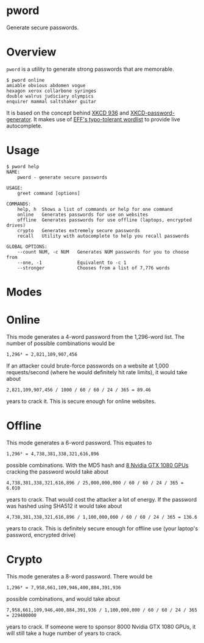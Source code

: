 
# pword

Generate secure passwords. 

# Overview

`pword` is a utility to generate strong passwords that are memorable. 

```
$ pword online
amiable obvious abdomen vogue
hexagon xerox collarbone syringes
double walrus judiciary olympics
enquirer mammal saltshaker guitar
```

It is based on the concept behind [XKCD 936](https://xkcd.com/936/) and [XKCD-password-generator](https://github.com/redacted/XKCD-password-generator). It makes use of [EFF's typo-tolerant wordlist](https://www.eff.org/deeplinks/2016/07/new-wordlists-random-passphrases) to provide live autocomplete.

# Usage

```
$ pword help
NAME:
    pword - generate secure passwords

USAGE:
    greet command [options]

COMMANDS:
    help, h  Shows a list of commands or help for one command
    online   Generates passwords for use on websites
    offline  Generates passwords for use offline (laptops, encrypted drives)
    crypto   Generates extremely secure passwords
    recall   Utility with autocomplete to help you recall passwords

GLOBAL OPTIONS:
    --count NUM, -c NUM   Generates NUM passwords for you to choose from
	--one, -1             Equivalent to -c 1
    --stronger            Chooses from a list of 7,776 words
```

# Modes

# Online

This mode generates a 4-word password from the 1,296-word list. The number of possible combinations would be 

```
1,296⁴ = 2,821,109,907,456
```

If an attacker could brute-force passwords on a website at 1,000 requests/second (where he would definitely hit rate limits), it would take about

```
2,821,109,907,456 / 1000 / 60 / 60 / 24 / 365 = 89.46
```

years to crack it. This is secure enough for online websites.  

# Offline

This mode generates a 6-word password. This equates to

```
1,296⁶ = 4,738,381,338,321,616,896
```

possible combinations. With the MD5 hash and [8 Nvidia GTX 1080 GPUs](https://gist.github.com/epixoip/a83d38f412b4737e99bbef804a270c40) cracking the password would take about

```
4,738,381,338,321,616,896 / 25,000,000,000 / 60 / 60 / 24 / 365 = 6.010
```

years to crack. That would cost the attacker a lot of energy. If the password was hashed using SHA512 it would take about

```
4,738,381,338,321,616,896 / 1,100,000,000 / 60 / 60 / 24 / 365 = 136.6
```

years to crack. This is definitely secure enough for offline use (your laptop's password, encrypted drive)

# Crypto

This mode generates a 8-word password. There would be

```
1,296⁸ = 7,958,661,109,946,400,884,391,936
```

possible combinations, and would take about

```
7,958,661,109,946,400,884,391,936 / 1,100,000,000 / 60 / 60 / 24 / 365 = 229400000
```

years to crack. If someone were to sponsor 8000 Nvidia GTX 1080 GPUs, it will still take a huge number of years to crack. 
